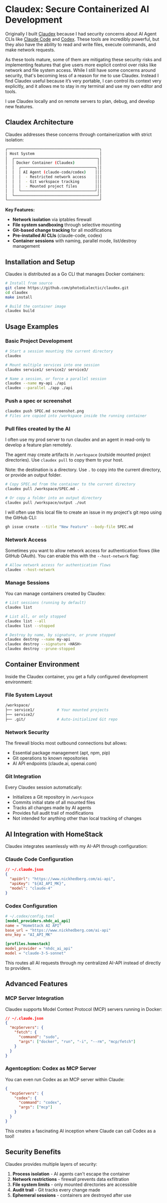 # Claudex: Secure Containerized AI Development

Originally I built [Claudex](https://github.com/photodialectic/claudex) because I had security concerns about AI Agent CLIs like [Claude Code](https://claude.ai/code) and [Codex](https://codex.dev). These tools are incredibly powerful, but they also have the ability to read and write files, execute commands, and make network requests.

As these tools mature, some of them are mitigating these security risks and implementing features that give users more explicit control over risks like network and file system access. While I still have some concerns around security, that's becoming less of a reason for me to use Claudex. Instead I find Claudex useful because it’s very portable, I can control its context very explicitly, and it allows me to stay in my terminal and use my own editor and tools.

I use Claudex locally and on remote servers to plan, debug, and develop new features.

## Claudex Architecture

Claudex addresses these concerns through containerization with strict isolation:

```bash
┌─────────────────────────────────────────┐
│ Host System                             │
│  ┌─────────────────────────────────────┐│
│  │ Docker Container (Claudex)          ││
│  │  ┌─────────────────────────────────┐││
│  │  │ AI Agent (claude-code/codex)    │││
│  │  │  - Restricted network access    │││
│  │  │  - Git workspace tracking       │││
│  │  │  - Mounted project files        │││
│  │  └─────────────────────────────────┘││
│  └─────────────────────────────────────┘│
└─────────────────────────────────────────┘
```

**Key Features:**

- **Network isolation** via iptables firewall
- **File system sandboxing** through selective mounting
- **Git-based change tracking** for all modifications
- **Pre-installed AI CLIs** (claude-code, codex)
- **Container sessions** with naming, parallel mode, list/destroy management

## Installation and Setup

Claudex is distributed as a Go CLI that manages Docker containers:

```bash
# Install from source
git clone https://github.com/photodialectic/claudex.git
cd claudex
make install

# Build the container image
claudex build
```

## Usage Examples

### Basic Project Development

```bash
# Start a session mounting the current directory
claudex

# Mount multiple services into one session
claudex service1/ service2/ service3/

# Name a session, or force a parallel session
claudex --name my-api ./api
claudex --parallel ./app ./api
```

### Push a spec or screenshot

```bash
claudex push SPEC.md screenshot.png
# Files are copied into /workspace inside the running container
```

### Pull files created by the AI

I often use my prod server to run claudex and an agent in read-only to develop a feature plan remotely.

The agent may create artifacts in `/workspace` (outside mounted project directories). Use `claudex pull` to copy them to your host.

Note: the destination is a directory. Use `.` to copy into the current directory, or provide an output folder.

```bash
# Copy SPEC.md from the container to the current directory
claudex pull /workspace/SPEC.md .

# Or copy a folder into an output directory
claudex pull /workspace/output ./out
```

I will often use this local file to create an issue in my project's git repo using the GitHub CLI:

```bash
gh issue create --title "New Feature" --body-file SPEC.md
```

### Network Access
Sometimes you want to allow network access for authentication flows (like GitHub OAuth). You can enable this with the `--host-network` flag:

```bash
# Allow network access for authentication flows
claudex --host-network
```

### Manage Sessions

You can manage containers created by Claudex:

```bash
# List sessions (running by default)
claudex list

# List all, or only stopped
claudex list --all
claudex list --stopped

# Destroy by name, by signature, or prune stopped
claudex destroy --name my-api
claudex destroy --signature <HASH>
claudex destroy --prune-stopped
```

## Container Environment

Inside the Claudex container, you get a fully configured development environment:

### File System Layout

```bash
/workspace/
├── service1/          # Your mounted projects
├── service2/
├── .git/              # Auto-initialized Git repo
```

### Network Security

The firewall blocks most outbound connections but allows:

- Essential package management (apt, npm, pip)
- Git operations to known repositories
- AI API endpoints (claude.ai, openai.com)

### Git Integration

Every Claudex session automatically:

- Initializes a Git repository in `/workspace`
- Commits initial state of all mounted files
- Tracks all changes made by AI agents
- Provides full audit trail of modifications
- Not intended for anything other than local tracking of changes

## AI Integration with HomeStack

Claudex integrates seamlessly with my AI-API through configuration:

### Claude Code Configuration

```json
// ~/.claude.json
{
  "apiUrl": "https://www.nickhedberg.com/ai-api",
  "apiKey": "${AI_API_MK}",
  "model": "claude-4"
}
```

### Codex Configuration

```toml
# ~/.codex/config.toml
[model_providers.nhdc_ai_api]
name = "HomeStack AI API"
base_url = "https://www.nickhedberg.com/ai-api"
env_key = "AI_API_MK"

[profiles.homestack]
model_provider = "nhdc_ai_api"
model = "claude-3-5-sonnet"
```

This routes all AI requests through my centralized AI-API instead of directly to providers.

## Advanced Features

### MCP Server Integration

Claudex supports Model Context Protocol (MCP) servers running in Docker:

```json
// ~/.claude.json
{
  "mcpServers": {
    "fetch": {
      "command": "sudo",
      "args": ["docker", "run", "-i", "--rm", "mcp/fetch"]
    }
  }
}
```

### Agentception: Codex as MCP Server

You can even run Codex as an MCP server within Claude:

```json
{
  "mcpServers": {
    "codex": {
      "command": "codex",
      "args": ["mcp"]
    }
  }
}
```

This creates a fascinating AI inception where Claude can call Codex as a tool!

## Security Benefits

Claudex provides multiple layers of security:

1. **Process isolation** - AI agents can't escape the container
2. **Network restrictions** - firewall prevents data exfiltration
3. **File system limits** - only mounted directories are accessible
4. **Audit trail** - Git tracks every change made
5. **Ephemeral sessions** - containers are destroyed after use
